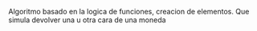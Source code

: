 Algoritmo basado en la logica de funciones, creacion de elementos. Que simula devolver una u otra cara de una moneda 
